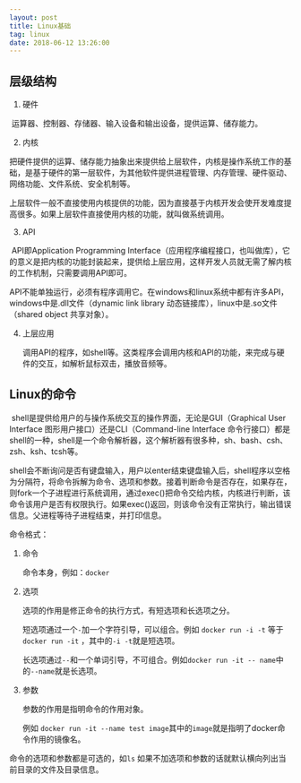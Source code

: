 ```yaml
---
layout: post
title: Linux基础
tag: linux
date: 2018-06-12 13:26:00
---
```


## 层级结构

1.  硬件

   ​	运算器、控制器、存储器、输入设备和输出设备，提供运算、储存能力。

2.  内核

   ​	把硬件提供的运算、储存能力抽象出来提供给上层软件，内核是操作系统工作的基础，是基于硬件的第一层软件，为其他软件提供进程管理、内存管理、硬件驱动、网络功能、文件系统、安全机制等。

   ​	上层软件一般不直接使用内核提供的功能，因为直接基于内核开发会使开发难度提高很多。如果上层软件直接使用内核的功能，就叫做系统调用。

   

3.  API

   ​	API即Application Programming Interface（应用程序编程接口，也叫做库），它的意义是把内核的功能封装起来，提供给上层应用，这样开发人员就无需了解内核的工作机制，只需要调用API即可。

   ​	API不能单独运行，必须有程序调用它。在windows和linux系统中都有许多API，windows中是.dll文件（dynamic link library  动态链接库），linux中是.so文件（shared object 共享对象）。

4. 上层应用

   ​	调用API的程序，如shell等。这类程序会调用内核和API的功能，来完成与硬件的交互，如解析鼠标双击，播放音频等。

## Linux的命令

​	shell是提供给用户的与操作系统交互的操作界面，无论是GUI（Graphical User Interface 图形用户接口）还是CLI（Command-line Interface 命令行接口）都是shell的一种，shell是一个命令解析器，这个解析器有很多种，sh、bash、csh、zsh、ksh、tcsh等。

​	shell会不断询问是否有键盘输入，用户以enter结束键盘输入后，shell程序以空格为分隔符，将命令拆解为命令、选项和参数。接着判断命令是否存在，如果存在，则fork一个子进程进行系统调用，通过exec()把命令交给内核，内核进行判断，该命令该用户是否有权限执行。如果exec()返回，则该命令没有正常执行，输出错误信息。父进程等待子进程结束，并打印信息。

命令格式：

1.  命令

    命令本身，例如：`docker`

2.  选项

    选项的作用是修正命令的执行方式，有短选项和长选项之分。

    短选项通过一个`-`加一个字符引导，可以组合。例如 `docker run -i -t` 等于 `docker run -it` ，其中的`-i -t`就是短选项。

    长选项通过`--`和一个单词引导，不可组合。例如`docker run -it -- name`中的`--name`就是长选项。

3.  参数

    参数的作用是指明命令的作用对象。

    例如 `docker run -it --name test image`其中的`image`就是指明了docker命令作用的镜像名。

   命令的选项和参数都是可选的，如`ls` 如果不加选项和参数的话就默认横向列出当前目录的文件及目录信息。